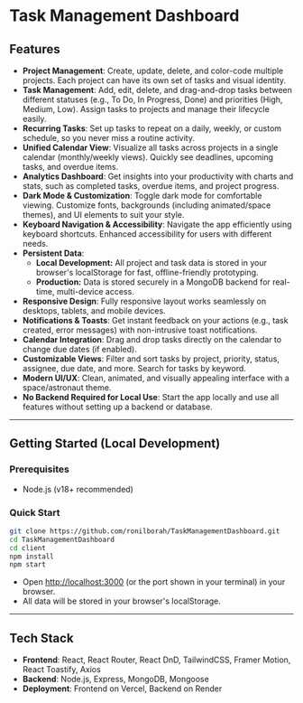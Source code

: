 # Task Management Dashboard

## Features
- **Project Management**: Create, update, delete, and color-code multiple projects. Each project can have its own set of tasks and visual identity.
- **Task Management**: Add, edit, delete, and drag-and-drop tasks between different statuses (e.g., To Do, In Progress, Done) and priorities (High, Medium, Low). Assign tasks to projects and manage their lifecycle easily.
- **Recurring Tasks**: Set up tasks to repeat on a daily, weekly, or custom schedule, so you never miss a routine activity.
- **Unified Calendar View**: Visualize all tasks across projects in a single calendar (monthly/weekly views). Quickly see deadlines, upcoming tasks, and overdue items.
- **Analytics Dashboard**: Get insights into your productivity with charts and stats, such as completed tasks, overdue items, and project progress.
- **Dark Mode & Customization**: Toggle dark mode for comfortable viewing. Customize fonts, backgrounds (including animated/space themes), and UI elements to suit your style.
- **Keyboard Navigation & Accessibility**: Navigate the app efficiently using keyboard shortcuts. Enhanced accessibility for users with different needs.
- **Persistent Data**: 
  - **Local Development:** All project and task data is stored in your browser's localStorage for fast, offline-friendly prototyping.
  - **Production:** Data is stored securely in a MongoDB backend for real-time, multi-device access.
- **Responsive Design**: Fully responsive layout works seamlessly on desktops, tablets, and mobile devices.
- **Notifications & Toasts**: Get instant feedback on your actions (e.g., task created, error messages) with non-intrusive toast notifications.
- **Calendar Integration**: Drag and drop tasks directly on the calendar to change due dates (if enabled).
- **Customizable Views**: Filter and sort tasks by project, priority, status, assignee, due date, and more. Search for tasks by keyword.
- **Modern UI/UX**: Clean, animated, and visually appealing interface with a space/astronaut theme.
- **No Backend Required for Local Use**: Start the app locally and use all features without setting up a backend or database.

---

## Getting Started (Local Development)

### Prerequisites
- Node.js (v18+ recommended)

### Quick Start
```sh
git clone https://github.com/ronilborah/TaskManagementDashboard.git
cd TaskManagementDashboard
cd client
npm install
npm start
```
- Open [http://localhost:3000](http://localhost:3000) (or the port shown in your terminal) in your browser.
- All data will be stored in your browser's localStorage.


---

## Tech Stack
- **Frontend**: React, React Router, React DnD, TailwindCSS, Framer Motion, React Toastify, Axios
- **Backend**: Node.js, Express, MongoDB, Mongoose
- **Deployment**: Frontend on Vercel, Backend on Render

